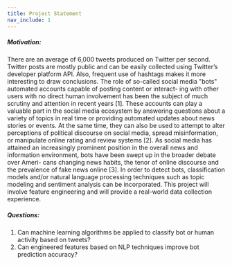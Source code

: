 ```yaml
---
title: Project Statement
nav_include: 1
---
```


##### Motivation:
There are an average of 6,000 tweets produced on Twitter per second. Twitter posts are mostly
public and can be easily collected using Twitter’s developer platform API. Also, frequent use of
hashtags makes it more interesting to draw conclusions.
The role of so-called social media "bots" automated accounts capable of posting content or interact-
ing with other users with no direct human involvement has been the subject of much scrutiny and
attention in recent years [1]. These accounts can play a valuable part in the social media ecosystem
by answering questions about a variety of topics in real time or providing automated updates about
news stories or events. At the same time, they can also be used to attempt to alter perceptions
of political discourse on social media, spread misinformation, or manipulate online rating and
review systems [2]. As social media has attained an increasingly prominent position in the overall
news and information environment, bots have been swept up in the broader debate over Ameri-
cans changing news habits, the tenor of online discourse and the prevalence of fake news online [3].
In order to detect bots, classification models and/or natural language processing techniques such
as topic modeling and sentiment analysis can be incorporated. This project will involve feature
engineering and will provide a real-world data collection experience.

##### Questions:
1. Can machine learning algorithms be applied to classify bot or human activity based on tweets?
2. Can engineered features based on NLP techniques improve bot prediction accuracy?